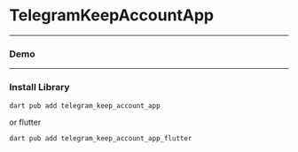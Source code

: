 # TelegramKeepAccountApp


---

### Demo

---

### Install Library

```bash
dart pub add telegram_keep_account_app
```

or flutter

```bash
dart pub add telegram_keep_account_app_flutter
```
